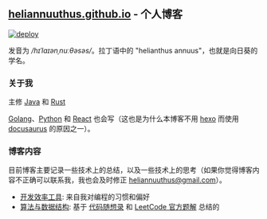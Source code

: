 ## [heliannuuthus.github.io](https://heliannuuthus.github.io) - 个人博客

[![deploy](https://github.com/heliannuuthus/heliannuuthus.github.io/actions/workflows/deploy.yml/badge.svg?branch=master)](https://github.com/heliannuuthus/heliannuuthus.github.io/actions/workflows/deploy.yml)

发音为 _/hɪˈlaɪənˌnuːθəsəs/_。拉丁语中的 "helianthus annuus"，也就是向日葵的学名。

### 关于我

主修 [Java](https://www.java.com/) 和 [Rust](https://www.rust-lang.org/)

[Golang](https://golang.org/)、[Python](https://www.python.org/) 和 [React](https://react.dev/) 也会写（这也是为什么本博客不用 [hexo](https://hexo.io/) 而使用 [docusaurus](https://docusaurus.io/) 的原因之一）。

### 博客内容

目前博客主要记录一些技术上的总结，以及一些技术上的思考（如果你觉得博客内容不正确可以联系我，我也会及时修正 heliannuuthus@gmail.com）。

- [开发效率工具](https://heliannuuthus.github.io/development-tools): 来自我对编程的习惯和偏好
- [算法与数据结构](https://heliannuuthus.github.io/algorithm-datastructure): 基于 [代码随想录](https://programmercarl.com/) 和 [LeetCode 官方题解](https://leetcode.cn/problemset/all/) 总结的
